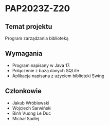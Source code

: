 # PAP2023Z-Z20

## Temat projektu

Program zarządzania biblioteką

## Wymagania

- Program napisany w Java 17.
- Połączenie z bazą danych SQLite
- Aplikacja napisana z użyciem biblioteki Swing


## Członkowie

- Jakub Wróblewski
- Wojciech Sarwiński
- Binh Vuong Le Duc
- Michał Sadlej
